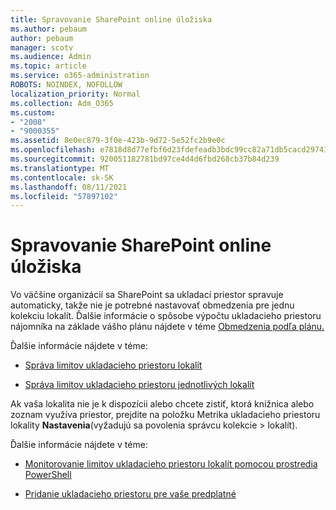 ```yaml
---
title: Spravovanie SharePoint online úložiska
ms.author: pebaum
author: pebaum
manager: scotv
ms.audience: Admin
ms.topic: article
ms.service: o365-administration
ROBOTS: NOINDEX, NOFOLLOW
localization_priority: Normal
ms.collection: Adm_O365
ms.custom:
- "2008"
- "9000355"
ms.assetid: 8e0ec879-3f0e-423b-9d72-5e52fc2b9e0c
ms.openlocfilehash: e7818d8d77efbf6d23fdefeadb3bdc99cc82a71db5cacd29741749fa74460a7a
ms.sourcegitcommit: 920051182781bd97ce4d4d6fbd268cb37b84d239
ms.translationtype: MT
ms.contentlocale: sk-SK
ms.lasthandoff: 08/11/2021
ms.locfileid: "57897102"
---
```

# <a name="manage-your-sharepoint-online-storage"></a>Spravovanie SharePoint online úložiska

Vo väčšine organizácií sa SharePoint sa ukladací priestor spravuje automaticky, takže nie je potrebné nastavovať obmedzenia pre jednu kolekciu lokalít. Ďalšie informácie o spôsobe výpočtu ukladacieho priestoru nájomníka na základe vášho plánu nájdete v téme [Obmedzenia podľa plánu.](https://docs.microsoft.com/office365/servicedescriptions/sharepoint-online-service-description/sharepoint-online-limits?redirectedfrom=MSDN#limits-by-plan)

Ďalšie informácie nájdete v téme:

- [Správa limitov ukladacieho priestoru lokalít](https://docs.microsoft.com/sharepoint/manage-site-collection-storage-limits)

- [Správa limitov ukladacieho priestoru jednotlivých lokalít](https://docs.microsoft.com/sharepoint/manage-site-collection-storage-limits#manage-individual-site-storage-limits)

Ak vaša lokalita nie je k dispozícii alebo chcete zistiť, ktorá knižnica alebo zoznam využíva priestor, prejdite na položku Metrika ukladacieho priestoru lokality **Nastavenia**(vyžadujú sa povolenia správcu kolekcie  >   lokalít).

Ďalšie informácie nájdete v téme:

- [Monitorovanie limitov ukladacieho priestoru lokalít pomocou prostredia PowerShell](https://docs.microsoft.com/sharepoint/manage-site-collection-storage-limits#monitor-site-storage-limits-by-using-powershell)

- [Pridanie ukladacieho priestoru pre vaše predplatné](https://docs.microsoft.com/microsoft-365/commerce/add-storage-space) 
  